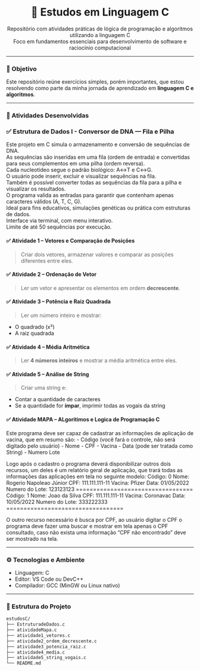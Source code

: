 <h1 align="center">📘 Estudos em Linguagem C</h1>

<p align="center">
  Repositório com atividades práticas de lógica de programação e algoritmos utilizando a linguagem C<br>
  Foco em fundamentos essenciais para desenvolvimento de software e raciocínio computacional
</p>

---

### 🎯 Objetivo

Este repositório reúne exercícios simples, porém importantes, que estou resolvendo como parte da minha jornada de aprendizado em **linguagem C e algoritmos**.

---

### 🧠 Atividades Desenvolvidas


### ✅ Estrutura de Dados I - Conversor de DNA — Fila e Pilha

Este projeto em C simula o armazenamento e conversão de sequências de DNA.  
As sequências são inseridas em uma fila (ordem de entrada) e convertidas para seus complementos em uma pilha (ordem reversa).  
Cada nucleotídeo segue o padrão biológico: A↔T e C↔G.  
O usuário pode inserir, excluir e visualizar sequências na fila.  
Também é possível converter todas as sequências da fila para a pilha e visualizar os resultados.  
O programa valida as entradas para garantir que contenham apenas caracteres válidos (A, T, C, G).  
Ideal para fins educativos, simulações genéticas ou prática com estruturas de dados.  
Interface via terminal, com menu interativo.  
Limite de até 50 sequências por execução.

#### ✅ Atividade 1 – Vetores e Comparação de Posições
> Criar dois vetores, armazenar valores e comparar as posições diferentes entre eles.

#### ✅ Atividade 2 – Ordenação de Vetor
> Ler um vetor e apresentar os elementos em ordem **decrescente**.

#### ✅ Atividade 3 – Potência e Raiz Quadrada
> Ler um número inteiro e mostrar:
- O quadrado (x²)
- A raiz quadrada

#### ✅ Atividade 4 – Média Aritmética
> Ler **4 números inteiros** e mostrar a média aritmética entre eles.

#### ✅ Atividade 5 – Análise de String
> Criar uma string e:
- Contar a quantidade de caracteres
- Se a quantidade for **ímpar**, imprimir todas as vogais da string

#### ✅ Atividade MAPA – ALgoritimos e Logica de Programação C
Este programa deve ser capaz de cadastrar as informações de aplicação de vacina, que em resumo são:
    - Código (você fará o controle, não será digitado pelo usuário)
    - Nome
    - CPF
    - Vacina
    - Data (pode ser tratada como String)
    - Numero Lote

Logo após o cadastro o programa deverá disponibilizar outros dois recursos, um deles é um relatório geral de aplicação, que trará todas as informações das aplicações em tela no seguinte modelo:
    Código: 0
    Nome: Rogerio Napoleao Júnior
    CPF: 111.111.111-11
    Vacina: Pfizer
    Data: 01/05/2022
    Numero do Lote: 123123123
    ==================================
    Código: 1
    Nome: Joao da Silva
    CPF: 111.111.111-11
    Vacina: Coronavac
    Data: 10/05/2022
    Numero do Lote: 333222333
    ==================================

O outro recurso necessário é busca por CPF, ao usuário digitar o CPF o programa deve fazer uma buscar e mostrar em tela apenas o CPF consultado, caso não exista uma informação “CPF não encontrado” deve ser mostrado na tela.

---

### ⚙️ Tecnologias e Ambiente

- Linguagem: C
- Editor: VS Code ou DevC++
- Compilador: GCC (MinGW ou Linux nativo)

---

### 📁 Estrutura do Projeto

```bash
estudosC/
├── EstruturadeDados.c
├── atividadeMapa.c
├── atividade1_vetores.c
├── atividade2_ordem_decrescente.c
├── atividade3_potencia_raiz.c
├── atividade4_media.c
├── atividade5_string_vogais.c
└── README.md
